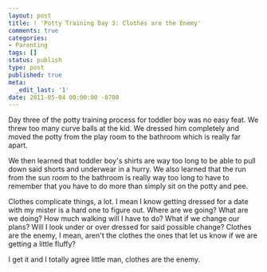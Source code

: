 ```yaml
---
layout: post
title: ! 'Potty Training Day 3: Clothes are the Enemy'
comments: true
categories:
- Parenting
tags: []
status: publish
type: post
published: true
meta:
  _edit_last: '1'
date: 2011-05-04 00:00:00 -0700
---
```

Day three of the potty training process for toddler boy was no easy feat.  We threw too many curve balls at the kid.  We dressed him completely and moved the potty from the play room to the bathroom which is really far apart.

We then learned that toddler boy's shirts are way too long to be able to pull down said shorts and underwear in a hurry.  We also learned that the run from the sun room to the bathroom is really way too long to have to remember that you have to do more than simply sit on the potty and pee.

Clothes complicate things, a lot.  I mean I know getting dressed for a date with my mister is a hard one to figure out.   Where are we going?  What are we doing?  How much walking will I have to do?  What if we change our plans?  Will I look under or over dressed for said possible change?  Clothes are the enemy, I mean, aren't the clothes the ones that let us know if we are getting a little fluffy?

I get it and I totally agree little man, clothes are the enemy.
